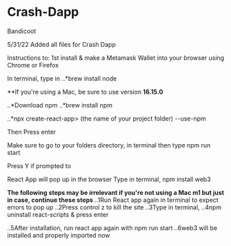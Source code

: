 # Crash-Dapp
Bandicoot


5/31/22
Added all files for Crash Dapp

Instructions to:
 1st install & make a Metamask Wallet into your browser using Chrome or Firefox
 
 In terminal, type in
..*brew install node

**If you're using a Mac, be sure to use version **16.15.0**

..*Download npm
..*brew install npm

..*npx create-react-app> (the name of your project folder) --use-npm

Then Press enter

Make sure to go to your folders directory, in terminal then type
npm run start

Press Y if prompted to

React App will pop up in the browser
Type in terminal,
npm install web3

**The following steps may be irrelevant if you're not using a Mac m1 but just in case, continue these steps**
..1Run React app again in terminal to expect errors to pop up
..2Press control z to kill the site
..3Type in terminal,
..4npm uninstall react-scripts & press enter

..5After installation, run react app again with npm run start
..6web3 will be installed and properly imported now
